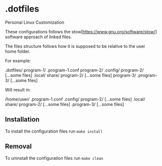 # .dotfiles

Personal Linux Customization

These configurations follows the stow[https://www.gnu.org/software/stow/] software approach of linked files.

The files structure follows how it is supposed to be relative to the user home folder.

For example:

.dotfiles/
    program-1/
        .program-1.conf
    program-2/
        .config/
            program-2/
                [...some files]
        .local/
            share/
                program-2/
                    [...some files]
    program-3/
        .program-3/
            [...some files]

Will result in:

/home/user/
    .program-1.conf
    .config/
        program-2/
            [...some files]
    .local/
        share/
            program-2/
                [...some files]
    .program-3/
        [...some files]

## Installation

To install the configuration files run ```make install```

## Removal

To uninstall the configuration files run ```make clean```
